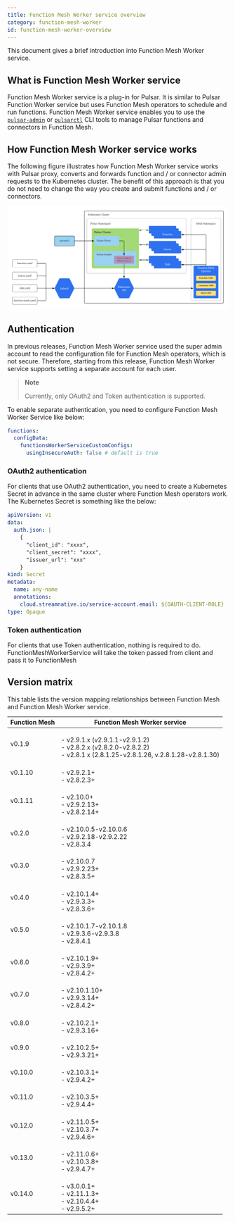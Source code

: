 ```yaml
---
title: Function Mesh Worker service overview
category: function-mesh-worker
id: function-mesh-worker-overview
---
```


This document gives a brief introduction into Function Mesh Worker service.

## What is Function Mesh Worker service

Function Mesh Worker service is a plug-in for Pulsar. It is similar to Pulsar Function Worker service but uses Function Mesh operators to schedule and run functions. Function Mesh Worker service enables you to use the [`pulsar-admin`](https://pulsar.apache.org/docs/en/pulsar-admin/) or [`pulsarctl`](https://docs.streamnative.io/pulsarctl/v2.7.0.7/) CLI tools to manage Pulsar functions and connectors in Function Mesh.

## How Function Mesh Worker service works

The following figure illustrates how Function Mesh Worker service works with Pulsar proxy, converts and forwards function and / or connector admin requests to the Kubernetes cluster. The benefit of this approach is that you do not need to change the way you create and submit functions and / or connectors.

![Function Mesh Workflow](./../assets/function-mesh-workflow.png)

## Authentication

In previous releases, Function Mesh Worker service used the super admin account to read the configuration file for Function Mesh operators, which is not secure. Therefore, starting from this release, Function Mesh Worker service supports setting a separate account for each user.

> **Note**
>
> Currently, only OAuth2 and Token authentication is supported.

To enable separate authentication, you need to configure Function Mesh Worker Service like below:

```yaml
functions:
  configData:
    functionsWorkerServiceCustomConfigs:
      usingInsecureAuth: false # default is true
```

### OAuth2 authentication

For clients that use OAuth2 authentication, you need to create a Kubernetes Secret in advance in the same cluster where Function Mesh operators work. The Kubernetes Secret is something like the below:

```yaml
apiVersion: v1
data:
  auth.json: |
    {
      "client_id": "xxxx",
      "client_secret": "xxxx",
      "issuer_url": "xxx"
    }
kind: Secret
metadata:
  name: any-name
  annotations:
    cloud.streamnative.io/service-account.email: ${OAUTH-CLIENT-ROLE}
type: Opaque
```

### Token authentication

For clients that use Token authentication, nothing is required to do. FunctionMeshWorkerService will take the token passed from client and pass it to FunctionMesh

## Version matrix

This table lists the version mapping relationships between Function Mesh and Function Mesh Worker service.

| Function Mesh | Function Mesh Worker service |
| --- | --- |
| v0.1.9 | <br />- v2.9.1.x (v2.9.1.1-v2.9.1.2) <br />- v2.8.2.x (v2.8.2.0-v2.8.2.2) <br />- v2.8.1 x (2.8.1.25-v2.8.1.26, v.2.8.1.28-v2.8.1.30)|
| v0.1.10| <br />- v2.9.2.1+ <br />- v2.8.2.3+ |
| v0.1.11| <br />- v2.10.0+ <br />- v2.9.2.13+ <br />- v2.8.2.14+ |
| v0.2.0| <br />- v2.10.0.5-v2.10.0.6 <br />- v2.9.2.18-v2.9.2.22 <br />- v2.8.3.4 |
| v0.3.0| <br />- v2.10.0.7 <br />- v2.9.2.23+ <br />- v2.8.3.5+ |
| v0.4.0| <br />- v2.10.1.4+ <br />- v2.9.3.3+ <br />- v2.8.3.6+ |
| v0.5.0| <br />- v2.10.1.7-v2.10.1.8 <br />- v2.9.3.6-v2.9.3.8  <br />- v2.8.4.1 |
| v0.6.0| <br />- v2.10.1.9+ <br />- v2.9.3.9+ <br />- v2.8.4.2+ |
| v0.7.0| <br />- v2.10.1.10+ <br />- v2.9.3.14+ <br />- v2.8.4.2+ |
| v0.8.0| <br />- v2.10.2.1+ <br />- v2.9.3.16+ |
| v0.9.0| <br />- v2.10.2.5+ <br />- v2.9.3.21+ |
| v0.10.0| <br />- v2.10.3.1+ <br />- v2.9.4.2+ |
| v0.11.0| <br />- v2.10.3.5+ <br />- v2.9.4.4+ |
| v0.12.0| <br />- v2.11.0.5+ <br />- v2.10.3.7+ <br />- v2.9.4.6+ |
| v0.13.0| <br />- v2.11.0.6+ <br />- v2.10.3.8+ <br />- v2.9.4.7+ |
| v0.14.0| <br />- v3.0.0.1+ <br />- v2.11.1.3+ <br />- v2.10.4.4+ <br />- v2.9.5.2+ |
